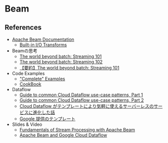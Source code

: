 # Beam

## References

- [Apache Beam Documentation](https://beam.apache.org/documentation/)
    - [Built-in I/O Transforms](https://beam.apache.org/documentation/io/built-in/)
- Beamの思考
    - [The world beyond batch: Streaming 101](https://www.oreilly.com/ideas/the-world-beyond-batch-streaming-101)
    - [The world beyond batch: Streaming 102](https://www.oreilly.com/ideas/the-world-beyond-batch-streaming-102)
    - [【要約】The world beyond batch: Streaming 101](https://qiita.com/kimutansk/items/447df5795768a483caa8)
- Code Examples
    - ["Complete" Examples](https://github.com/apache/beam/tree/master/examples/java/src/main/java/org/apache/beam/examples/complete)
    - [CookBook](https://github.com/apache/beam/tree/master/examples/java/src/main/java/org/apache/beam/examples/cookbook)    
- Dataflow 
    - [Guide to common Cloud Dataflow use-case patterns, Part 1](https://cloud.google.com/blog/big-data/2017/06/guide-to-common-cloud-dataflow-use-case-patterns-part-1#closeImage)
    - [Guide to common Cloud Dataflow use-case patterns, Part 2](https://cloud.google.com/blog/big-data/2017/08/guide-to-common-cloud-dataflow-use-case-patterns-part-2)
    - [Cloud Dataflow がテンプレートにより気軽に使えるサーバーレスのサービスに進化した話](https://medium.com/google-cloud-jp/cloud-dataflow-%E3%81%8C%E3%83%86%E3%83%B3%E3%83%97%E3%83%AC%E3%83%BC%E3%83%88%E3%81%AB%E3%82%88%E3%82%8A%E6%B0%97%E8%BB%BD%E3%81%AB%E4%BD%BF%E3%81%88%E3%82%8B%E3%82%B5%E3%83%BC%E3%83%90%E3%83%BC%E3%83%AC%E3%82%B9%E3%81%AE%E3%82%B5%E3%83%BC%E3%83%93%E3%82%B9%E3%81%AB%E9%80%B2%E5%8C%96%E3%81%97%E3%81%9F%E8%A9%B1-f8105ea956d3)
    - [Google 提供のテンプレート](https://cloud.google.com/dataflow/docs/templates/provided-templates?hl=ja)
- Slides & Video
    - [Fundamentals of Stream Processing with Apache Beam](https://www.slideshare.net/ConfluentInc/fundamentals-of-stream-processing-with-apache-beam-tyler-akidau-frances-perry)
    - [Apache Beam and Google Cloud Dataflow](https://www.slideshare.net/SzabolcsFeczak/apache-beam-and-google-cloud-dataflow-idg-final-64440998)
